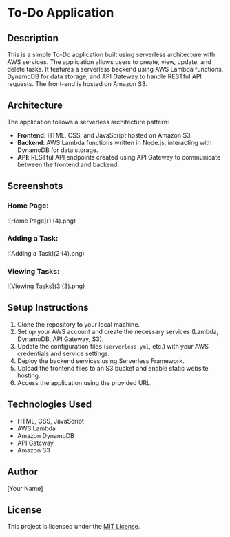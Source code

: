 # To-Do Application

## Description
This is a simple To-Do application built using serverless architecture with AWS services. The application allows users to create, view, update, and delete tasks. It features a serverless backend using AWS Lambda functions, DynamoDB for data storage, and API Gateway to handle RESTful API requests. The front-end is hosted on Amazon S3.

## Architecture
The application follows a serverless architecture pattern:
- **Frontend**: HTML, CSS, and JavaScript hosted on Amazon S3.
- **Backend**: AWS Lambda functions written in Node.js, interacting with DynamoDB for data storage.
- **API**: RESTful API endpoints created using API Gateway to communicate between the frontend and backend.

## Screenshots

### Home Page:
![Home Page](1 (4).png)

### Adding a Task:
![Adding a Task](2 (4).png)

### Viewing Tasks:
![Viewing Tasks](3 (3).png)

## Setup Instructions
1. Clone the repository to your local machine.
2. Set up your AWS account and create the necessary services (Lambda, DynamoDB, API Gateway, S3).
3. Update the configuration files (`serverless.yml`, etc.) with your AWS credentials and service settings.
4. Deploy the backend services using Serverless Framework.
5. Upload the frontend files to an S3 bucket and enable static website hosting.
6. Access the application using the provided URL.

## Technologies Used
- HTML, CSS, JavaScript
- AWS Lambda
- Amazon DynamoDB
- API Gateway
- Amazon S3

## Author
[Your Name]

## License
This project is licensed under the [MIT License](LICENSE).

